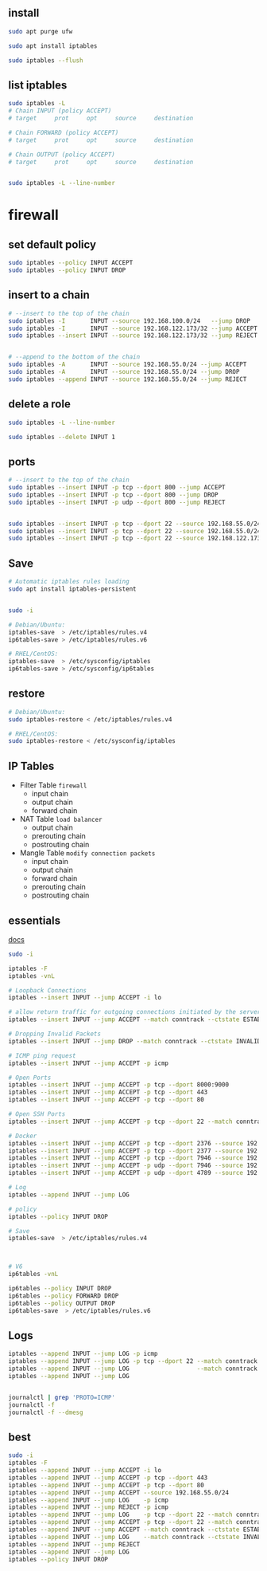 ## install
```bash
sudo apt purge ufw

sudo apt install iptables

sudo iptables --flush
```


## list iptables
```bash
sudo iptables -L
# Chain INPUT (policy ACCEPT)
# target     prot     opt     source     destination

# Chain FORWARD (policy ACCEPT)
# target     prot     opt     source     destination

# Chain OUTPUT (policy ACCEPT)
# target     prot     opt     source     destination


sudo iptables -L --line-number
```


# firewall
## set default policy
```bash
sudo iptables --policy INPUT ACCEPT
sudo iptables --policy INPUT DROP
```


## insert to a chain
```bash
# --insert to the top of the chain
sudo iptables -I       INPUT --source 192.168.100.0/24   --jump DROP
sudo iptables -I       INPUT --source 192.168.122.173/32 --jump ACCEPT
sudo iptables --insert INPUT --source 192.168.122.173/32 --jump REJECT


# --append to the bottom of the chain
sudo iptables -A       INPUT --source 192.168.55.0/24 --jump ACCEPT
sudo iptables -A       INPUT --source 192.168.55.0/24 --jump DROP
sudo iptables --append INPUT --source 192.168.55.0/24 --jump REJECT
```


## delete a role
```bash
sudo iptables -L --line-number

sudo iptables --delete INPUT 1
```


## ports
```bash
# --insert to the top of the chain
sudo iptables --insert INPUT -p tcp --dport 800 --jump ACCEPT
sudo iptables --insert INPUT -p tcp --dport 800 --jump DROP
sudo iptables --insert INPUT -p udp --dport 800 --jump REJECT


sudo iptables --insert INPUT -p tcp --dport 22 --source 192.168.55.0/24 --jump ACCEPT
sudo iptables --insert INPUT -p tcp --dport 22 --source 192.168.55.0/24 --jump DROP
sudo iptables --insert INPUT -p tcp --dport 22 --source 192.168.122.173/32 --jump REJECT
```


## Save
```bash
# Automatic iptables rules loading
sudo apt install iptables-persistent


sudo -i

# Debian/Ubuntu: 
iptables-save  > /etc/iptables/rules.v4
ip6tables-save > /etc/iptables/rules.v6

# RHEL/CentOS: 
iptables-save  > /etc/sysconfig/iptables
ip6tables-save > /etc/sysconfig/ip6tables
```


## restore
```bash
# Debian/Ubuntu: 
sudo iptables-restore < /etc/iptables/rules.v4

# RHEL/CentOS: 
sudo iptables-restore < /etc/sysconfig/iptables
```


## IP Tables
- Filter Table `firewall`
  - input chain
  - output chain
  - forward chain
- NAT Table `load balancer`
  - output chain
  - prerouting chain
  - postrouting chain
- Mangle Table `modify connection packets`
  - input chain
  - output chain
  - forward chain
  - prerouting chain
  - postrouting chain


## essentials
[docs](https://www.digitalocean.com/community/tutorials/iptables-essentials-common-firewall-rules-and-commands#allowing-established-and-related-incoming-connections)
```bash
sudo -i

iptables -F
iptables -vnL

# Loopback Connections
iptables --insert INPUT --jump ACCEPT -i lo

# allow return traffic for outgoing connections initiated by the server itself
iptables --insert INPUT --jump ACCEPT --match conntrack --ctstate ESTABLISHED,RELATED

# Dropping Invalid Packets
iptables --insert INPUT --jump DROP --match conntrack --ctstate INVALID

# ICMP ping request
iptables --insert INPUT --jump ACCEPT -p icmp

# Open Ports
iptables --insert INPUT --jump ACCEPT -p tcp --dport 8000:9000
iptables --insert INPUT --jump ACCEPT -p tcp --dport 443
iptables --insert INPUT --jump ACCEPT -p tcp --dport 80 

# Open SSH Ports
iptables --insert INPUT --jump ACCEPT -p tcp --dport 22 --match conntrack --ctstate NEW,ESTABLISHED

# Docker
iptables --insert INPUT --jump ACCEPT -p tcp --dport 2376 --source 192.168.55.0/24
iptables --insert INPUT --jump ACCEPT -p tcp --dport 2377 --source 192.168.55.0/24
iptables --insert INPUT --jump ACCEPT -p tcp --dport 7946 --source 192.168.55.0/24
iptables --insert INPUT --jump ACCEPT -p udp --dport 7946 --source 192.168.55.0/24
iptables --insert INPUT --jump ACCEPT -p udp --dport 4789 --source 192.168.55.0/24

# Log
iptables --append INPUT --jump LOG

# policy
iptables --policy INPUT DROP

# Save
iptables-save  > /etc/iptables/rules.v4



# V6
ip6tables -vnL

ip6tables --policy INPUT DROP
ip6tables --policy FORWARD DROP
ip6tables --policy OUTPUT DROP
ip6tables-save  > /etc/iptables/rules.v6
```


## Logs
```bash
iptables --append INPUT --jump LOG -p icmp
iptables --append INPUT --jump LOG -p tcp --dport 22 --match conntrack --ctstate NEW
iptables --append INPUT --jump LOG                   --match conntrack --ctstate INVALID
iptables --append INPUT --jump LOG


journalctl | grep 'PROTO=ICMP'
journalctl -f
journalctl -f --dmesg
```


## best
```bash
sudo -i
iptables -F
iptables --append INPUT --jump ACCEPT -i lo
iptables --append INPUT --jump ACCEPT -p tcp --dport 443
iptables --append INPUT --jump ACCEPT -p tcp --dport 80
iptables --append INPUT --jump ACCEPT --source 192.168.55.0/24
iptables --append INPUT --jump LOG    -p icmp
iptables --append INPUT --jump REJECT -p icmp
iptables --append INPUT --jump LOG    -p tcp --dport 22 --match conntrack --ctstate NEW
iptables --append INPUT --jump ACCEPT -p tcp --dport 22 --match conntrack --ctstate NEW,ESTABLISHED
iptables --append INPUT --jump ACCEPT --match conntrack --ctstate ESTABLISHED,RELATED
iptables --append INPUT --jump LOG    --match conntrack --ctstate INVALID
iptables --append INPUT --jump REJECT
iptables --append INPUT --jump LOG
iptables --policy INPUT DROP
```
